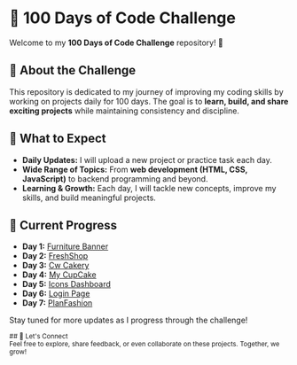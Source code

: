 # 💯 100 Days of Code Challenge  

Welcome to my **100 Days of Code Challenge** repository! 🎯  

## 📌 About the Challenge  
This repository is dedicated to my journey of improving my coding skills by working on projects daily for 100 days. The goal is to **learn, build, and share exciting projects** while maintaining consistency and discipline.  

## 🚀 What to Expect  
- **Daily Updates:** I will upload a new project or practice task each day.  
- **Wide Range of Topics:** From **web development (HTML, CSS, JavaScript)** to backend programming and beyond.  
- **Learning & Growth:** Each day, I will tackle new concepts, improve my skills, and build meaningful projects.  

## 🌟 Current Progress  
- **Day 1:** [Furniture Banner](https://github.com/Sumaiyaa98/100DaysChallenge/tree/main/Day1)
- **Day 2:** [FreshShop](https://github.com/Sumaiyaa98/100DaysChallenge/tree/main/Day2)
- **Day 3:** [Cw Cakery](https://github.com/Sumaiyaa98/100DaysChallenge/tree/main/Day3)
- **Day 4:** [My CupCake](https://github.com/Sumaiyaa98/100DaysChallenge/tree/main/Day4)
- **Day 5:** [Icons Dashboard](https://github.com/Sumaiyaa98/100DaysChallenge/tree/main/Day5)
- **Day 6:** [Login Page](https://github.com/Sumaiyaa98/100DaysChallenge/tree/main/Day6)
- **Day 7:** [PlanFashion](https://github.com/Sumaiyaa98/100DaysChallenge/tree/main/Day7)

Stay tuned for more updates as I progress through the challenge!  

<sub>## 🤝 Let's Connect  
Feel free to explore, share feedback, or even collaborate on these projects. Together, we grow!</sub>
